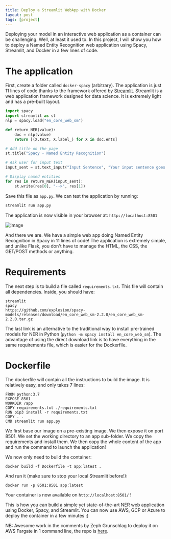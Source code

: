 ```yaml
---
title: Deploy a Streamlit WebApp with Docker
layout: post
tags: [project]
---
```


Deploying your model in an interactive web application as a container can be challenging. Well, at least it used to. In this project, I will show you how to deploy a Named Entity Recognition web application using Spacy, Streamlit, and Docker in a few lines of code.

# The application

First, create a folder called `docker-spacy` (arbitrary). The application is just 11 lines of code thanks to the framework offered by [Streamlit](https://streamlit.io/). Streamlit is a web application framework designed for data science. It is extremely light and has a pre-built layout.

```python
import spacy
import streamlit as st
nlp = spacy.load("en_core_web_sm")

def return_NER(value):
    doc = nlp(value)
    return [(X.text, X.label_) for X in doc.ents]

# Add title on the page
st.title("Spacy - Named Entity Recognition")

# Ask user for input text
input_sent = st.text_input("Input Sentence", "Your input sentence goes here")

# Display named entities
for res in return_NER(input_sent):
    st.write(res[0], "-->", res[1])
```

Save this file as `app.py`. We can test the application by running:

```bash 
streamlit run app.py
```

The application is now visible in your browser at: `http://localhost:8501`

![image](https://maelfabien.github.io/assets/images/dock_0.png)

And there we are. We have a simple web app doing Named Entity Recognition in Spacy in 11 lines of code! The application is extremely simple, and unlike Flask, you don't have to manage the HTML, the CSS, the GET/POST methods or anything.

# Requirements

The next step is to build a file called `requirements.txt`. This file will contain all dependencies. Inside, you should have:

```
streamlit
spacy
https://github.com/explosion/spacy-models/releases/download/en_core_web_sm-2.2.0/en_core_web_sm-2.2.0.tar.gz
```

The last link is an alternative to the traditional way to install pre-trained models for NER in Python (`python -m spacy install en_core_web_sm`). The advantage of using the direct download link is to have everything in the same requirements file, which is easier for the Dockerfile.

# Dockerfile

The dockerfile will contain all the instructions to build the image. It is relatively easy, and only takes 7 lines:

```
FROM python:3.7
EXPOSE 8501
WORKDIR /app
COPY requirements.txt ./requirements.txt
RUN pip3 install -r requirements.txt
COPY . .
CMD streamlit run app.py
```

We first base our image on a pre-existing image. We then expose it on port 8501. We set the working directory to an app sub-folder. We copy the requirements and install them. We then copy the whole content of the app and run the command to launch the application!

We now only need to build the container:
```
docker build -f Dockerfile -t app:latest .
```

And run it (make sure to stop your local Streamlit before!):
```
docker run -p 8501:8501 app:latest
```

Your container is now available on `http://localhost:8501/` !

This is how you can build a simple yet state-of-the-art NER web application using Docker, Spacy, and Streamlit. You can now use AWS, GCP or Azure to deploy the container in a few minutes :)

NB: Awesome work in the comments by Zeph Grunschlag to deploy it on AWS Fargate in 1 command line, the repo is [here](https://github.com/tzaffi/streamlit-cdk-fargate).